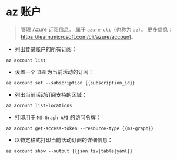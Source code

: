 # az 账户

> 管理 Azure 订阅信息。
> 属于 `azure-cli`（也称为 `az`）。
> 更多信息：<https://learn.microsoft.com/cli/azure/account>。

- 列出登录账户的所有订阅：

`az account list`

- 设置一个 `订阅` 为当前活动的订阅：

`az account set --subscription {{subscription_id}}`

- 列出当前活动订阅支持的区域：

`az account list-locations`

- 打印用于 `MS Graph API` 的访问令牌：

`az account get-access-token --resource-type {{ms-graph}}`

- 以特定格式打印当前活动订阅的详细信息：

`az account show --output {{json|tsv|table|yaml}}`